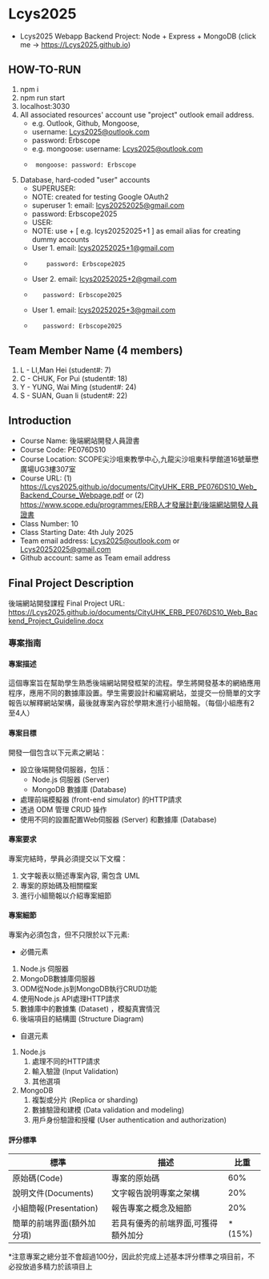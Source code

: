 # Lcys2025
- Lcys2025 Webapp Backend Project: Node + Express + MongoDB (click me -> https://Lcys2025.github.io)

## HOW-TO-RUN
1. npm i
2. npm run start
3. localhost:3030
4. All associated resources' account use "project" outlook email address.
   - e.g. Outlook, Github, Mongoose, 
   - username: Lcys2025@outlook.com
   - password: Erbscope
   - e.g. mongoose: username: Lcys2025@outlook.com
   -      mongoose: password: Erbscope
5. Database, hard-coded "user" accounts
   - SUPERUSER:
   - NOTE: created for testing Google OAuth2
   - superuser 1: email: lcys20252025@gmail.com
   - password: Erbscope2025
   - USER:
   - NOTE: use <email>+<num> [ e.g. lcys20252025+1 ] as email alias for creating dummy accounts
   - User 1. email: lcys20252025+1@gmail.com
   -         password: Erbscope2025
   - User 2. email: lcys20252025+2@gmail.com
   -        password: Erbscope2025
   - User 1. email: lcys20252025+3@gmail.com
   -        password: Erbscope2025

## Team Member Name (4 members)
1. L - LI,Man Hei (student#: 7)
2. C - CHUK, For Pui (student#: 18)
3. Y - YUNG, Wai Ming (student#: 24)
4. S - SUAN, Guan li (student#: 22)

## Introduction
- Course Name: 後端網站開發人員證書   
- Course Code: PE076DS10   
- Course Location: SCOPE尖沙咀東教學中心,九龍尖沙咀東科學館道16號華懋廣場UG3樓307室   
- Course URL: (1) https://Lcys2025.github.io/documents/CityUHK_ERB_PE076DS10_Web_Backend_Course_Webpage.pdf or (2) https://www.scope.edu/programmes/ERB人才發展計劃/後端網站開發人員證書   
- Class Number: 10   
- Class Starting Date: 4th July 2025   
- Team email address: Lcys2025@outlook.com or Lcys20252025@gmail.com
- Github account: same as Team email address   

## Final Project Description
後端網站開發課程 
Final Project URL: https://Lcys2025.github.io/documents/CityUHK_ERB_PE076DS10_Web_Backend_Project_Guideline.docx

### 專案指南 
#### 專案描述
這個專案旨在幫助學生熟悉後端網站開發框架的流程。學生將開發基本的網絡應用程序，應用不同的數據庫設置。學生需要設計和編寫網站，並提交一份簡單的文字報告以解釋網站架構，最後就專案內容於學期末進行小組簡報。（每個小組應有2至4人） 

#### 專案目標 
開發一個包含以下元素之網站：  
- 設立後端開發伺服器，包括： 
  - Node.js 伺服器 (Server) 
  - MongoDB 數據庫 (Database) 
- 處理前端模擬器 (front-end simulator) 的HTTP請求 
- 透過 ODM 管理 CRUD 操作 
- 使用不同的設置配置Web伺服器 (Server) 和數據庫 (Database) 

#### 專案要求
專案完結時，學員必須提交以下文檔： 
1. 文字報表以簡述專案內容, 需包含 UML 
2. 專案的原始碼及相關檔案 
3. 進行小組簡報以介紹專案細節 

#### 專案細節
專案內必須包含，但不只限於以下元素:
- 必備元素
1. Node.js 伺服器 
2. MongoDB數據庫伺服器 
3. ODM從Node.js到MongoDB執行CRUD功能 
4. 使用Node.js API處理HTTP請求 
5. 數據庫中的數據集 (Dataset) ，模擬真實情況 
6. 後端項目的結構圖 (Structure Diagram) 
- 自選元素 
1. Node.js 
   1. 處理不同的HTTP請求
   2. 輸入驗證 (Input Validation)
   3. 其他選項 
2. MongoDB 
   1. 複製或分片 (Replica or sharding) 
   2. 數據驗證和建模 (Data validation and modeling) 
   3. 用戶身份驗證和授權 (User authentication and authorization) 

#### 評分標準
| 標準                       | 描述                                | 比重   |
| -------------------------- | ----------------------------------- | ------ |
| 原始碼(Code)               | 專案的原始碼                        | 60%    |
| 說明文件(Documents)        | 文字報告說明專案之架構              | 20%    |
| 小組簡報(Presentation)     | 報告專案之概念及細節                | 20%    |
| 簡單的前端界面(額外加分項) | 若具有優秀的前端界面,可獲得額外加分 | *(15%) |
*注意專案之總分並不會超過100分，因此於完成上述基本評分標準之項目前，不必投放過多精力於該項目上
